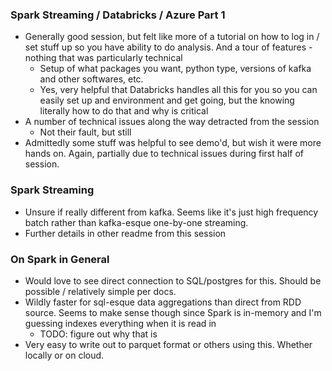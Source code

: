 ### Spark Streaming / Databricks / Azure Part 1

* Generally good session, but felt like more of a tutorial on how to log in / set stuff up so you have ability to do analysis. And a tour of features - nothing that was particularly technical
  * Setup of what packages you want, python type, versions of kafka and other softwares, etc. 
  * Yes, very helpful that Databricks handles all this for you so you can easily set up and environment and get going, but the knowing literally how to do that and why is critical
* A number of technical issues along the way detracted from the session
  * Not their fault, but still
* Admittedly some stuff was helpful to see demo'd, but wish it were more hands on. Again, partially due to technical issues during first half of session.

### Spark Streaming
* Unsure if really different from kafka. Seems like it's just high frequency batch rather than kafka-esque one-by-one streaming.
* Further details in other readme from this session

### On Spark in General
* Would love to see direct connection to SQL/postgres for this. Should be possible / relatively simple per docs.
* Wildly faster for sql-esque data aggregations than direct from RDD source. Seems to make sense though since Spark is in-memory and I'm guessing indexes everything when it is read in
  * TODO: figure out why that is
* Very easy to write out to parquet format or others using this. Whether locally or on cloud.

